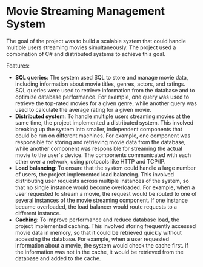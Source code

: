 # Movie Streaming Management System
The goal of the project was to build a scalable system that could handle multiple users streaming movies simultaneously. The project used a combination of C# and distributed systems to achieve this goal.

Features:

- **SQL queries**: The system used SQL to store and manage movie data, including information about movie titles, genres, actors, and ratings. SQL queries were used to retrieve information from the database and to optimize database performance.
For example, one query was used to retrieve the top-rated movies for a given genre, while another query was used to calculate the average rating for a given movie.
- **Distributed system**: To handle multiple users streaming movies at the same time, the project implemented a distributed system. This involved breaking up the system into smaller, independent components that could be run on different machines.
For example, one component was responsible for storing and retrieving movie data from the database, while another component was responsible for streaming the actual movie to the user's device. The components communicated with each other over a network, using protocols like HTTP and TCP/IP.
- **Load balancing**: To ensure that the system could handle a large number of users, the project implemented load balancing. This involved distributing user requests across multiple instances of the system, so that no single instance would become overloaded.
For example, when a user requested to stream a movie, the request would be routed to one of several instances of the movie streaming component. If one instance became overloaded, the load balancer would route requests to a different instance.
- **Caching**: To improve performance and reduce database load, the project implemented caching. This involved storing frequently accessed movie data in memory, so that it could be retrieved quickly without accessing the database.
For example, when a user requested information about a movie, the system would check the cache first. If the information was not in the cache, it would be retrieved from the database and added to the cache.
